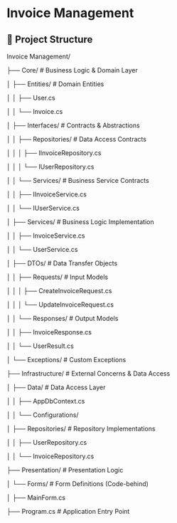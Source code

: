 # Invoice Management

## 📁 Project Structure

Invoice Management/

├── Core/ # Business Logic & Domain Layer

│ ├── Entities/ # Domain Entities

│ │ ├── User.cs

│ │ └── Invoice.cs

│ ├── Interfaces/ # Contracts & Abstractions

│ │ ├── Repositories/ # Data Access Contracts

│ │ │ ├── IInvoiceRepository.cs

│ │ │ └── IUserRepository.cs

│ │ └── Services/ # Business Service Contracts

│ │ ├── IInvoiceService.cs

│ │ └── IUserService.cs

│ ├── Services/ # Business Logic Implementation

│ │ ├── InvoiceService.cs

│ │ └── UserService.cs

│ ├── DTOs/ # Data Transfer Objects

│ │ ├── Requests/ # Input Models

│ │ │ ├── CreateInvoiceRequest.cs

│ │ │ └── UpdateInvoiceRequest.cs

│ │ └── Responses/ # Output Models

│ │ ├── InvoiceResponse.cs

│ │ └── UserResult.cs

│ └── Exceptions/ # Custom Exceptions

├── Infrastructure/ # External Concerns & Data Access

│ ├── Data/ # Data Access Layer

│ │ ├── AppDbContext.cs

│ │ └── Configurations/

│ ├── Repositories/ # Repository Implementations

│ │ ├── UserRepository.cs

│ │ └── InvoiceRepository.cs

├── Presentation/ # Presentation Logic


│ └── Forms/ # Form Definitions (Code-behind)

│ ├── MainForm.cs

├── Program.cs # Application Entry Point